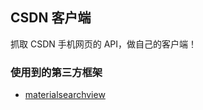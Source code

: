 ## CSDN 客户端
抓取 CSDN 手机网页的 API，做自己的客户端！

### 使用到的第三方框架
* [materialsearchview](https://github.com/MiguelCatalan/MaterialSearchView)
